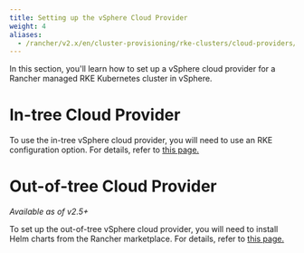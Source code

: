 ```yaml
---
title: Setting up the vSphere Cloud Provider
weight: 4
aliases:
  - /rancher/v2.x/en/cluster-provisioning/rke-clusters/cloud-providers/vsphere/
---
```


In this section, you'll learn how to set up a vSphere cloud provider for a Rancher managed RKE Kubernetes cluster in vSphere.

# In-tree Cloud Provider

To use the in-tree vSphere cloud provider, you will need to use an RKE configuration option. For details, refer to [this page.](./in-tree)

# Out-of-tree Cloud Provider

_Available as of v2.5+_

To set up the out-of-tree vSphere cloud provider, you will need to install Helm charts from the Rancher marketplace. For details, refer to [this page.](./out-of-tree)
